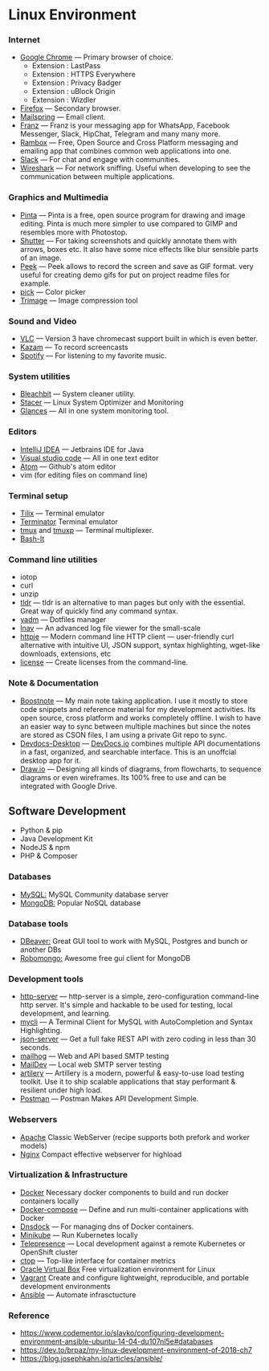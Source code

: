 # Linux Environment

### Internet

-   [Google Chrome](https://www.google.com/chrome/)  — Primary browser of choice.
	- Extension : LastPass
	- Extension : HTTPS Everywhere
	- Extension : Privacy Badger
	- Extension : uBlock Origin
	- Extension : Wizdler
-   [Firefox](https://www.mozilla.org/en-US/firefox/new/) — Secondary browser. 
-   [Mailspring](https://getmailspring.com/)  — Email client.    
-   [Franz](https://meetfranz.com/)  — Franz is your messaging app for WhatsApp, Facebook Messenger, Slack, HipChat, Telegram and many many more.
-   [Rambox](https://rambox.pro/)  — Free, Open Source and Cross Platform messaging and emailing app that combines common web applications into one.
-   [Slack](https://slack.com/)  — For chat and engage with communities.
-   [Wireshark](https://www.wireshark.org/)  — For network sniffing. Useful when developing to see the communication between multiple applications.

### Graphics and Multimedia

-   [Pinta](https://pinta-project.com/pintaproject/pinta/)  — Pinta is a free, open source program for drawing and image editing. Pinta is much more simpler to use compared to GIMP and resembles more with Photostop.
-   [Shutter](http://shutter-project.org/)  — For taking screenshots and quickly annotate them with arrows, boxes etc. It also have some nice effects like blur sensible parts of an image.
-   [Peek](https://github.com/phw/peek)  — Peek allows to record the screen and save as GIF format. very useful for creating demo gifs for put on project readme files for example.
-   [pick](https://kryogenix.org/code/pick/)  — Color picker
-   [Trimage](https://trimage.org/)  — Image compression tool

### Sound and Video

-   [VLC](https://www.videolan.org/vlc/index.html)  — Version 3 have chromecast support built in which is even better.
-   [Kazam](https://github.com/sconts/kazam)  — To record screencasts
-   [Spotify](https://www.spotify.com/pt/)  — For listening to my favorite music.

### System utilities

-   [Bleachbit](https://www.bleachbit.org/)  — System cleaner utility.
-   [Stacer](https://github.com/oguzhaninan/Stacer)  — Linux System Optimizer and Monitoring
-   [Glances](https://nicolargo.github.io/glances/)  — All in one system monitoring tool.

### Editors

-   [IntelliJ IDEA](https://www.jetbrains.com/idea/)  — Jetbrains IDE for Java
-   [Visual studio code](https://code.visualstudio.com/)  — All in one text editor
-   [Atom](https://atom.io/) — Github's atom editor
-   vim (for editing files on command line)

### Terminal setup

-   [Tilix](https://github.com/gnunn1/tilix)  — Terminal emulator
-   [Terminator](https://gnometerminator.blogspot.my/p/introduction.html)  Terminal emulator
-   [tmux](https://tmux.github.io/)  and  [tmuxp](https://github.com/tmux-python/tmuxp)  — Terminal multiplexer.
-   [Bash-It](https://github.com/Bash-it/bash-it)


### Command line utilities

- iotop
- curl
- unzip
-   [tldr](https://github.com/tldr-pages/tldr)  — tldr is an alternative to man pages but only with the essential. Great way of quickly find any command syntax.
-   [yadm](https://github.com/TheLocehiliosan/yadm)  — Dotfiles manager
-   [lnav](http://lnav.org/)  — An advanced log file viewer for the small-scale
-   [httpie](https://github.com/jakubroztocil/httpie)  — Modern command line HTTP client — user-friendly curl alternative with intuitive UI, JSON support, syntax highlighting, wget-like downloads, extensions, etc
-   [license](http://nishanths.github.io/license/)  — Create licenses from the command-line.

### Note & Documentation 

-   [Boostnote](http://boostnote.io/)  — My main note taking application. I use it mostly to store code snippets and reference material for my development activities. Its open source, cross platform and works completely offline. I wish to have an easier way to sync between multiple machines but since the notes are stored as CSON files, I am using a private Git repo to sync.
-   [Devdocs-Desktop](https://github.com/egoist/devdocs-desktop) — [DevDocs.io](https://devdocs.io/) combines multiple API documentations in a fast, organized, and searchable interface. This is an unoffcial desktop app for it.
-   [Draw.io](https://github.com/jgraph/drawio-desktop) — Designing all kinds of diagrams, from flowcharts, to sequence diagrams or even wireframes. Its 100% free to use and can be integrated with Google Drive.

## Software Development

-   Python & pip
-   Java Development Kit
-   NodeJS & npm
-   PHP & Composer

### Databases

-   [MySQL:](https://www.mysql.com/)  MySQL Community database server
-   [MongoDB:](https://www.mongodb.org/)  Popular NoSQL database

### Database tools

-   [DBeaver:](https://dbeaver.io/)  Great GUI tool to work with MySQL, Postgres and bunch or another DBs
-   [Robomongo:](https://robomongo.org/)  Awesome free gui client for MongoDB

### Development tools

-   [http-server](https://www.npmjs.com/package/http-server)  — http-server is a simple, zero-configuration command-line http server.  It's simple and hackable to be used for testing, local development, and learning.
-   [mycli](https://github.com/dbcli/mycli)  — A Terminal Client for MySQL with AutoCompletion and Syntax Highlighting.
-   [json-server](https://github.com/typicode/json-server)  — Get a full fake REST API with zero coding in less than 30 seconds.
-   [mailhog](https://github.com/mailhog/MailHog)  — Web and API based SMTP testing
-   [MailDev](https://www.npmjs.com/package/maildev)  — Local web SMTP server testing
-   [artilery](https://artillery.io/)  — Artillery is a modern, powerful & easy-to-use load testing toolkit. Use it to ship scalable applications that stay performant & resilient under high load. 
-   [Postman](https://www.getpostman.com/)  — Postman Makes API Development Simple.


### Webservers

-   [Apache](http://www.apache.org/)  Classic WebServer (recipe supports both prefork and worker models)
-   [Nginx](http://nginx.org/)  Compact effective webserver for highload

### Virtualization & Infrastructure

-   [Docker](https://www.docker.com/)  Necessary docker components to build and run docker containers locally
-   [Docker-compose](https://github.com/docker/compose)  — Define and run multi-container applications with Docker
-   [Dnsdock](https://github.com/aacebedo/dnsdock)  — For managing dns of Docker containers.
-   [Minikube](https://github.com/kubernetes/minikube)  — Run Kubernetes locally
-   [Telepresence](https://github.com/datawire/telepresence)  — Local development against a remote Kubernetes or OpenShift cluster
-   [ctop](https://github.com/bcicen/ctop)  — Top-like interface for container metrics
-   [Oracle Virtual Box](https://www.virtualbox.org/)  Free virtualization environment for Linux
-   [Vagrant](https://www.vagrantup.com/)  Create and configure lightweight, reproducible, and portable development environments
- [Ansible](https://www.ansible.com/) — Automate infrasctucture


### Reference
- https://www.codementor.io/slavko/configuring-development-environment-ansible-ubuntu-14-04-du107nl5e#databases
- https://dev.to/brpaz/my-linux-development-environment-of-2018-ch7
- https://blog.josephkahn.io/articles/ansible/
